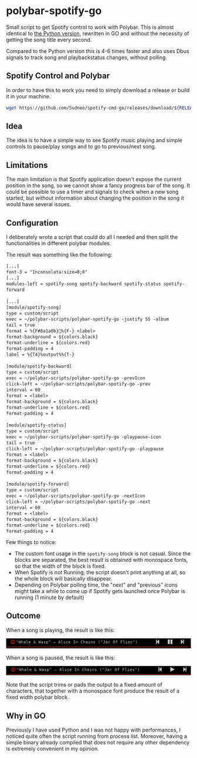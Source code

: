 # polybar-spotify-go
Small script to get Spotify control to work with Polybar. This is almost identical to [the Python version](https://github.com/Sudneo/polybar-spotify), rewritten in GO and without the necessity of getting the song title every second.

Compared to the Python version this is 4-6 times faster and also uses Dbus signals to track song and playbackstatus changes, without polling.

## Spotify Control and Polybar

In order to have this to work you need to simply download a release or build it in your machine.

```bash
wget https://github.com/Sudneo/spotify-cmd-go/releases/download/${RELEASE}/polybar-spotify-go -O ~/polybar-scripts/polybar-spotify-go
```

## Idea

The idea is to have a simple way to see Spotify music playing and simple controls to pause/play songs and to go to previous/next song.

## Limitations

The main limitation is that Spotify application doesn't expose the current position in the song, so we cannot show a fancy progress bar of the song.
It could be possible to use a timer and signals to check when a new song started, but without information about changing the position in the song it would have several issues.

## Configuration

I deliberately wrote a script that could do all I needed and then split the functionalities in different polybar modules.

The result was something like the following:
```
[...]
font-3 = "Inconsolata:size=8;0"
[...]
modules-left = spotify-song spotify-backward spotify-status spotify-forward

[...]
[module/spotify-song]
type = custom/script
exec = ~/polybar-scripts/polybar-spotify-go -justify 55 -album
tail = true
format = %{F#8a1a0b}%{F-} <label>
format-background = ${colors.black}
format-underline = ${colors.red}
format-padding = 4
label = %{T4}%output%%{T-}

[module/spotify-backward]
type = custom/script
exec = ~/polybar-scripts/polybar-spotify-go -prevIcon
click-left = ~/polybar-scripts/polybar-spotify-go -prev
interval = 60
format = <label>
format-background = ${colors.black}
format-underline = ${colors.red}
format-padding = 4

[module/spotify-status]
type = custom/script
exec = ~/polybar-scripts/polybar-spotify-go -playpause-icon
tail = true
click-left = ~/polybar-scripts/polybar-spotify-go -playpause
format = <label>
format-background = ${colors.black}
format-underline = ${colors.red}
format-padding = 4

[module/spotify-forward]
type = custom/script
exec = ~/polybar-scripts/polybar-spotify-go -nextIcon
click-left = ~/polybar-scripts/polybar-spotify-go -next
interval = 60
format = <label>
format-background = ${colors.black}
format-underline = ${colors.red}
format-padding = 4

```

Few things to notice:

* The custom font usage in the `spotify-song` block is not casual. Since the blocks are separated, the best result is obtained with monospace fonts, so that the width of the block is fixed.
* When Spotify is not Running, the script doesn't print anything at all, so the whole block will basically disappear.
* Depending on Polybar polling time, the "next" and "previous" icons might take a while to come up if Spotify gets launched once Polybar is running (1 minute by default)

## Outcome

When a song is playing, the result is like this:

![Playing](playing.png)

When a song is paused, the result is like this:

![Paused](paused.png)

Note that the script trims or pads the output to a fixed amount of characters, that together with a monospace font produce the result of a fixed width polybar block.


## Why in GO ##

Previously I have used Python and I was not happy with performances, I noticed quite often the script running from process list. Moreover, having a simple binary already compiled that does not require any other dependency is extremely convenient in my opinion.


